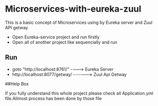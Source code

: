 # Microservices-with-eureka-zuul
This is a basic concept of Microservices using by Eureka server and Zuul API getway

* Open Eureka-service project and run firstly
* Open all of another project like sequencially and run


## Run 
 * goto "http://localhost:8761/" ----> Eureka Server
 * http://localhost:8077/getway/ -------> Zuul Api Getway
 
##Help Box

If you fully understand this whole project please check all Application.yml file.Allmost process has been done by those file


 
 
 
